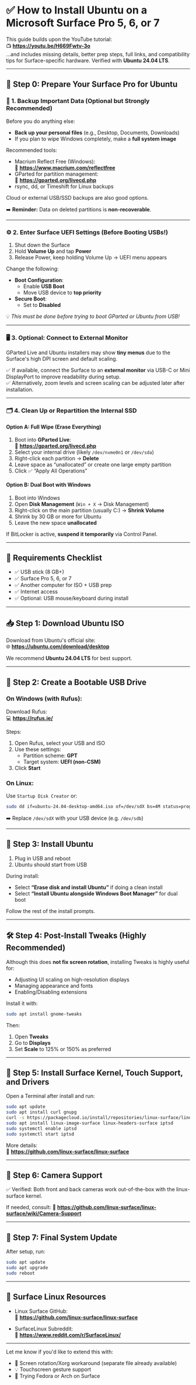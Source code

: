 # ✅ How to Install Ubuntu on a Microsoft Surface Pro 5, 6, or 7

This guide builds upon the YouTube tutorial:  
📺 **https://youtu.be/H669Fwtv-3o**  
…and includes missing details, better prep steps, full links, and compatibility tips for Surface-specific hardware. Verified with **Ubuntu 24.04 LTS**.

---

## 🧹 Step 0: Prepare Your Surface Pro for Ubuntu

### 💾 1. Backup Important Data (Optional but Strongly Recommended)

Before you do anything else:

- **Back up your personal files** (e.g., Desktop, Documents, Downloads)
- If you plan to wipe Windows completely, make a **full system image**

Recommended tools:

- Macrium Reflect Free (Windows):  
  💾 **https://www.macrium.com/reflectfree**
- GParted for partition management:  
  💾 **https://gparted.org/livecd.php**
- rsync, dd, or Timeshift for Linux backups

Cloud or external USB/SSD backups are also good options.

➡️ **Reminder:** Data on deleted partitions is **non-recoverable**.

---

### ⚙️ 2. Enter Surface UEFI Settings (Before Booting USBs!)

1. Shut down the Surface
2. Hold **Volume Up** and tap **Power**
3. Release Power, keep holding Volume Up → UEFI menu appears

Change the following:

- **Boot Configuration**:
  - Enable **USB Boot**
  - Move USB device to **top priority**
- **Secure Boot**:
  - Set to **Disabled**

💡 *This must be done before trying to boot GParted or Ubuntu from USB!*

---

### 🖥️ 3. Optional: Connect to External Monitor

GParted Live and Ubuntu installers may show **tiny menus** due to the Surface's high DPI screen and default scaling.

✅ If available, connect the Surface to an **external monitor** via USB-C or Mini DisplayPort to improve readability during setup.  
✅ Alternatively, zoom levels and screen scaling can be adjusted later after installation.

---

### 🗂️ 4. Clean Up or Repartition the Internal SSD

#### Option A: Full Wipe (Erase Everything)

1. Boot into **GParted Live**:  
   🔗 **https://gparted.org/livecd.php**
2. Select your internal drive (likely `/dev/nvme0n1` or `/dev/sda`)
3. Right-click each partition → **Delete**
4. Leave space as “unallocated” or create one large empty partition
5. Click ✅ “Apply All Operations”

#### Option B: Dual Boot with Windows

1. Boot into Windows
2. Open **Disk Management** (`Win + X` → Disk Management)
3. Right-click on the main partition (usually C:) → **Shrink Volume**
4. Shrink by 30 GB or more for Ubuntu
5. Leave the new space **unallocated**

If BitLocker is active, **suspend it temporarily** via Control Panel.

---

## 🔧 Requirements Checklist

- ✅ USB stick (8 GB+)
- ✅ Surface Pro 5, 6, or 7
- ✅ Another computer for ISO + USB prep
- ✅ Internet access
- ✅ Optional: USB mouse/keyboard during install

---

## 📥 Step 1: Download Ubuntu ISO

Download from Ubuntu's official site:  
🌐 **https://ubuntu.com/download/desktop**

We recommend **Ubuntu 24.04 LTS** for best support.

---

## 💽 Step 2: Create a Bootable USB Drive

### On Windows (with Rufus):

Download Rufus:  
💻 **https://rufus.ie/**

Steps:
1. Open Rufus, select your USB and ISO
2. Use these settings:
   - Partition scheme: **GPT**
   - Target system: **UEFI (non-CSM)**
3. Click **Start**

### On Linux:

Use `Startup Disk Creator` or:

```bash
sudo dd if=ubuntu-24.04-desktop-amd64.iso of=/dev/sdX bs=4M status=progress
```

➡️ Replace `/dev/sdX` with your USB device (e.g. `/dev/sdb`)

---

## 🧪 Step 3: Install Ubuntu

1. Plug in USB and reboot
2. Ubuntu should start from USB

During install:

- Select **“Erase disk and install Ubuntu”** if doing a clean install
- Select **“Install Ubuntu alongside Windows Boot Manager”** for dual boot

Follow the rest of the install prompts.

---

## 🛠️ Step 4: Post-Install Tweaks (Highly Recommended)

Although this does **not fix screen rotation**, installing Tweaks is highly useful for:

- Adjusting UI scaling on high-resolution displays
- Managing appearance and fonts
- Enabling/Disabling extensions

Install it with:

```bash
sudo apt install gnome-tweaks
```

Then:

1. Open **Tweaks**
2. Go to **Displays**
3. Set **Scale** to 125% or 150% as preferred

---

## 🧰 Step 5: Install Surface Kernel, Touch Support, and Drivers

Open a Terminal after install and run:

```bash
sudo apt update
sudo apt install curl gnupg
curl -s https://packagecloud.io/install/repositories/linux-surface/linux-surface/script.deb.sh | sudo bash
sudo apt install linux-image-surface linux-headers-surface iptsd
sudo systemctl enable iptsd
sudo systemctl start iptsd
```

More details:  
📘 **https://github.com/linux-surface/linux-surface**

---

## 📸 Step 6: Camera Support

✅ Verified: Both front and back cameras work out-of-the-box with the linux-surface kernel.

If needed, consult:
📘 **https://github.com/linux-surface/linux-surface/wiki/Camera-Support**

---

## 🔄 Step 7: Final System Update

After setup, run:

```bash
sudo apt update
sudo apt upgrade
sudo reboot
```

---

## 💬 Surface Linux Resources

- Linux Surface GitHub:  
  🐧 **https://github.com/linux-surface/linux-surface**

- SurfaceLinux Subreddit:  
  💬 **https://www.reddit.com/r/SurfaceLinux/**

---

Let me know if you'd like to extend this with:
- 🔄 Screen rotation/Xorg workaround (separate file already available)
- 💡 Touchscreen gesture support
- 🧪 Trying Fedora or Arch on Surface
